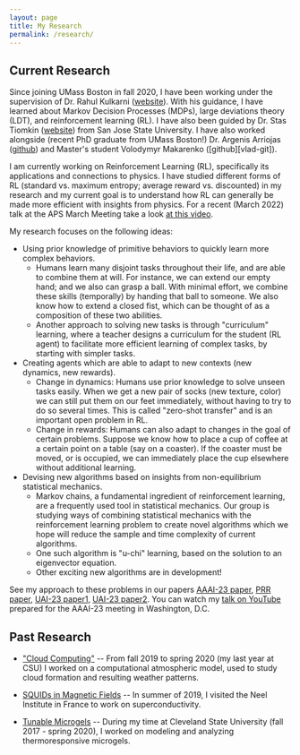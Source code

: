 ```yaml
---
layout: page
title: My Research
permalink: /research/
---
```

## Current Research
Since joining UMass Boston in fall 2020, I have been working under the supervision of Dr. Rahul Kulkarni ([website][rahul-website]). With his guidance, I have learned about Markov Decision Processes (MDPs), large deviations theory (LDT), and reinforcement learning (RL). I have also been guided by Dr. Stas Tiomkin ([website][stas-website]) from San Jose State University. I have also worked alongside (recent PhD graduate from UMass Boston!) Dr. Argenis Arriojas ([github][argenis-git]) and Master's student Volodymyr Makarenko ([github][vlad-git]).

I am currently working on Reinforcement Learning (RL), specifically its applications and connections to physics.
I have studied different forms of RL (standard vs. maximum entropy; average reward vs. discounted) in my research and my current goal is to understand how RL can generally be made more efficient with insights from physics. For a recent (March 2022) talk at the APS March Meeting take a look [at this video][yt-link].

My research focuses on the following ideas:
- Using prior knowledge of primitive behaviors to quickly learn more complex behaviors.
    - Humans learn many disjoint tasks throughout their life, and are able to combine them at will. For instance, we can extend our empty hand; and we also can grasp a ball. With minimal effort, we combine these skills (temporally) by handing that ball to someone. We also know how to extend a closed fist, which can be thought of as a composition of these two abilities.
    - Another approach to solving new tasks is through "curriculum" learning, where a teacher designs a curriculum for the student (RL agent) to facilitate more efficient learning of complex tasks, by starting with simpler tasks. 
- Creating agents which are able to adapt to new contexts (new dynamics, new rewards).
    - Change in dynamics: Humans use prior knowledge to solve unseen tasks easily. When we get a new pair of socks (new texture, color) we can still put them on our feet immediately, without having to try to do so several times. This is called "zero-shot transfer" and is an important open problem in RL.
    - Change in rewards: Humans can also adapt to changes in the goal of certain problems. Suppose we know how to place a cup of coffee at a certain point on a table (say on a coaster). If the coaster must be moved, or is occupied, we can immediately place the cup elsewhere without additional learning.
- Devising new algorithms based on insights from non-equilibrium statistical mechanics.
    - Markov chains, a fundamental ingredient of reinforcement learning, are a frequently used tool in statistical mechanics. Our group is studying ways of combining statistical mechanics with the reinforcement learning problem to create novel algorithms which we hope will reduce the sample and time complexity of current algorithms.
    - One such algorithm is "u-chi" learning, based on the solution to an eigenvector equation. 
    - Other exciting new algorithms are in development!

See my approach to these problems in our papers [AAAI-23 paper][rewardshaping-research], [PRR paper][prr], [UAI-23 paper1][uai-vlad], [UAI-23 paper2][uai-arg]. You can watch my [talk on YouTube][aaai-yt-link] prepared for the AAAI-23 meeting in Washington, D.C.

## Past Research
- ["Cloud Computing"][clouds-link]
-- From fall 2019 to spring 2020 (my last year at CSU) I worked on a computational atmospheric model, used to study cloud formation and resulting weather patterns.

- [SQUIDs in Magnetic Fields][neel-link]
-- In summer of 2019, I visited the Neel Institute in France to work on superconductivity. 

- [Tunable Microgels][microgels-link]
-- During my time at Cleveland State University (fall 2017 - spring 2020), I worked on modeling and analyzing thermoresponsive microgels.

<!-- [neel-link]: /research-posts/2022/05/11/neel-research.html -->
<!-- [neel-link]: /_pages/neel-research.html/ -->
[neel-link]: /neel-research/
[microgels-link]: /microgels-research/
[rahul-website]: http://www.quantum.umb.edu/Kulkarni/Rahul_homepage.html
[stas-website]: https://cmpe.sjsu.edu/profile/stas-tiomkin
[argenis-git]: https://github.com/argearriojas
[clouds-link]: /clouds-research/
[yt-link]: https://www.youtube.com/watch?v=qWjA7VOOxE4&t
[aaai-yt-link]: https://www.youtube.com/watch?v=BwdHQFDzc8c
[rewardshaping-research]: /rewardshaping-research/
[prr]: https://journals.aps.org/prresearch/abstract/10.1103/PhysRevResearch.5.023085
[uai-vlad]: https://proceedings.mlr.press/v216/adamczyk23a.html
[uai-arg]: https://proceedings.mlr.press/v216/arriojas23a.html
